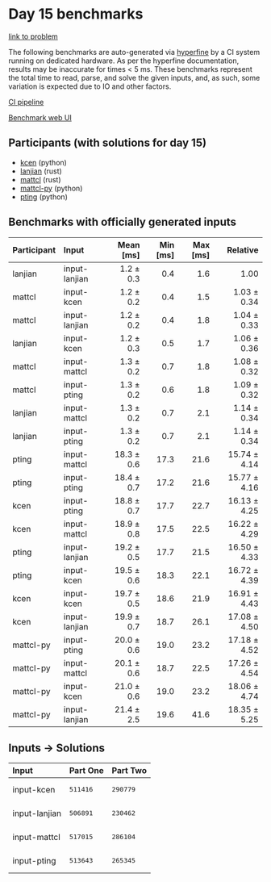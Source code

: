 # Day 15 benchmarks

[link to problem](https://adventofcode.com/2023/day/15)

The following benchmarks are auto-generated via
[hyperfine](https://github.com/sharkdp/hyperfine) by a CI system running on
dedicated hardware. As per the hyperfine documentation, results may be
inaccurate for times < 5 ms. These benchmarks represent the total time to read,
parse, and solve the given inputs, and, as such, some variation is expected due
to IO and other factors.

[CI pipeline](http://ci.papercode.net:8080/teams/main/pipelines/aoc2023)

[Benchmark web UI](https://aoc.ancalagon.black)


## Participants (with solutions for day 15)

- [kcen](https://github.com/kcen/aoc2023) (python)
- [lanjian](https://github.com/lanjian/aoc-2023) (rust)
- [mattcl](https://github.com/mattcl/aoc2023) (rust)
- [mattcl-py](https://github.com/mattcl/aoc2023-py) (python)
- [pting](https://github.com/pting/aoc2023) (python)


## Benchmarks with officially generated inputs

| Participant | Input | Mean [ms] | Min [ms] | Max [ms] | Relative |
|:---|:---|---:|---:|---:|---:|
| lanjian | input-lanjian | 1.2 ± 0.3 | 0.4 | 1.6 | 1.00 |
| mattcl | input-kcen | 1.2 ± 0.2 | 0.4 | 1.5 | 1.03 ± 0.34 |
| mattcl | input-lanjian | 1.2 ± 0.2 | 0.4 | 1.8 | 1.04 ± 0.33 |
| lanjian | input-kcen | 1.2 ± 0.3 | 0.5 | 1.7 | 1.06 ± 0.36 |
| mattcl | input-mattcl | 1.3 ± 0.2 | 0.7 | 1.8 | 1.08 ± 0.32 |
| mattcl | input-pting | 1.3 ± 0.2 | 0.6 | 1.8 | 1.09 ± 0.32 |
| lanjian | input-mattcl | 1.3 ± 0.2 | 0.7 | 2.1 | 1.14 ± 0.34 |
| lanjian | input-pting | 1.3 ± 0.2 | 0.7 | 2.1 | 1.14 ± 0.34 |
| pting | input-mattcl | 18.3 ± 0.6 | 17.3 | 21.6 | 15.74 ± 4.14 |
| pting | input-pting | 18.4 ± 0.7 | 17.2 | 21.6 | 15.77 ± 4.16 |
| kcen | input-pting | 18.8 ± 0.7 | 17.7 | 22.7 | 16.13 ± 4.25 |
| kcen | input-mattcl | 18.9 ± 0.8 | 17.5 | 22.5 | 16.22 ± 4.29 |
| pting | input-lanjian | 19.2 ± 0.5 | 17.7 | 21.5 | 16.50 ± 4.33 |
| pting | input-kcen | 19.5 ± 0.6 | 18.3 | 22.1 | 16.72 ± 4.39 |
| kcen | input-kcen | 19.7 ± 0.5 | 18.6 | 21.9 | 16.91 ± 4.43 |
| kcen | input-lanjian | 19.9 ± 0.7 | 18.7 | 26.1 | 17.08 ± 4.50 |
| mattcl-py | input-pting | 20.0 ± 0.6 | 19.0 | 23.2 | 17.18 ± 4.52 |
| mattcl-py | input-mattcl | 20.1 ± 0.6 | 18.7 | 22.5 | 17.26 ± 4.54 |
| mattcl-py | input-kcen | 21.0 ± 0.6 | 19.0 | 23.2 | 18.06 ± 4.74 |
| mattcl-py | input-lanjian | 21.4 ± 2.5 | 19.6 | 41.6 | 18.35 ± 5.25 |


## Inputs -> Solutions

| Input | Part One | Part Two |
|:---|:---|:---|
|input-kcen|<pre>511416</pre>|<pre>290779</pre>|
|input-lanjian|<pre>506891</pre>|<pre>230462</pre>|
|input-mattcl|<pre>517015</pre>|<pre>286104</pre>|
|input-pting|<pre>513643</pre>|<pre>265345</pre>|